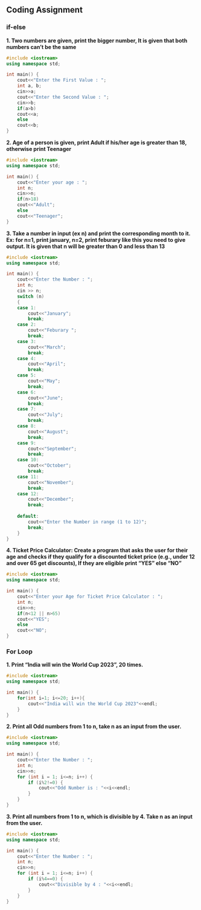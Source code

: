 ## Coding Assignment


### if-else

**1. Two numbers are given, print the bigger number, It is given that both numbers can’t be the same**

```cpp
#include <iostream>
using namespace std;

int main() {
    cout<<"Enter the First Value : ";
    int a, b;
    cin>>a;
    cout<<"Enter the Second Value : ";
    cin>>b;
    if(a>b)
    cout<<a;
    else
    cout<<b;
}

```



**2. Age of a person is given, print Adult if his/her age is greater than 18, otherwise print Teenager**

```cpp
#include <iostream>
using namespace std;

int main() {
    cout<<"Enter your age : ";
    int n;
    cin>>n;
    if(n>18)
    cout<<"Adult";
    else
    cout<<"Teenager";
}

```


**3. Take a number in input (ex n) and print the corresponding month to it. Ex: for n=1, print january, n=2, print feburary like this you need to give output. It is given that n will be greater than 0 and less than 13**

```cpp
#include <iostream>
using namespace std;

int main() {
    cout<<"Enter the Number : ";
    int n;
    cin >> n;
    switch (n)
    {
    case 1:
        cout<<"January";
        break;
    case 2:
        cout<<"Feburary ";
        break;
    case 3:
        cout<<"March";
        break;
    case 4:
        cout<<"April";
        break;
    case 5:
        cout<<"May";
        break;
    case 6:
        cout<<"June";
        break;
    case 7:
        cout<<"July";
        break;
    case 8:
        cout<<"August";
        break;
    case 9:
        cout<<"September";
        break;
    case 10:
        cout<<"October";
        break;
    case 11:
        cout<<"November";
        break;
    case 12:
        cout<<"December";
        break;
    
    default:
        cout<<"Enter the Number in range (1 to 12)";
        break;
    }
}
```


**4. Ticket Price Calculator: Create a program that asks the user for their age and checks if they qualify for a discounted ticket price (e.g., under 12 and over 65 get discounts), If they are eligible print “YES” else “NO”**

```cpp
#include <iostream>
using namespace std;

int main() {
    cout<<"Enter your Age for Ticket Price Calculator : ";
    int n;
    cin>>n;
    if(n<12 || n>65)
    cout<<"YES";
    else
    cout<<"NO";
}
```


### For Loop

**1. Print “India will win the World Cup 2023”, 20 times.**

```cpp
#include <iostream>
using namespace std;

int main() {
    for(int i=1; i<=20; i++){
        cout<<"India will win the World Cup 2023"<<endl;
    }
}
```




**2. Print all Odd numbers from 1 to n, take n as an input from the user.**

```cpp
#include <iostream>
using namespace std;

int main() {
    cout<<"Enter the Number : ";
    int n;
    cin>>n;
    for (int i = 1; i<=n; i++) {
        if (i%2!=0) {
            cout<<"Odd Number is : "<<i<<endl;
        }
    }
}
```



**3. Print all numbers from 1 to n, which is divisible by 4. Take n as an input from the user.**

```cpp
#include <iostream>
using namespace std;

int main() {
    cout<<"Enter the Number : ";
    int n;
    cin>>n;
    for (int i = 1; i<=n; i++) {
        if (i%4==0) {
            cout<<"Divisible by 4 : "<<i<<endl;
        }
    }
}
```